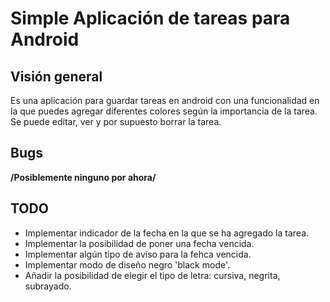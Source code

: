 # Simple Aplicación de tareas para Android

## Visión general
Es una aplicación para guardar tareas en android con una funcionalidad en la que puedes agregar diferentes colores según la importancia de la tarea.
Se puede editar, ver y por supuesto borrar la tarea.

## Bugs
**/Posiblemente ninguno por ahora/**


## TODO
- Implementar indicador de la fecha en la que se ha agregado la tarea.
- Implementar la posibilidad de poner una fecha vencida.
- Implementar algún tipo de aviso para la fehca vencida.
- Implementar modo de diseño negro 'black mode'.
- Añadir la posibilidad de elegir el tipo de letra: cursiva, negrita, subrayado.

